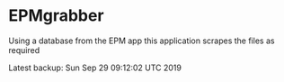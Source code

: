 # EPMgrabber
Using a database from the EPM app this application scrapes the files as required


Latest backup: Sun Sep 29 09:12:02 UTC 2019
